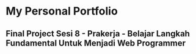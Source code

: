 # My Personal Portfolio

## Final Project Sesi 8 - Prakerja - Belajar Langkah Fundamental Untuk Menjadi Web Programmer
